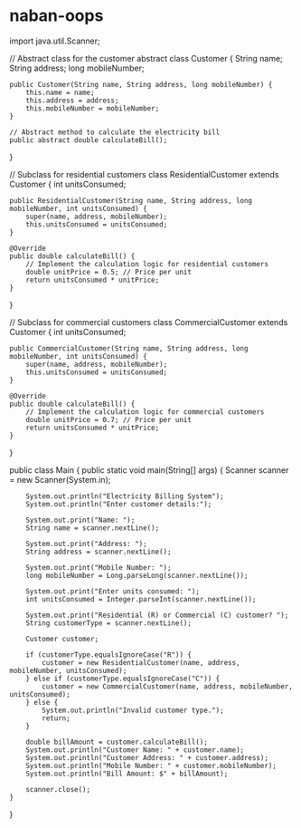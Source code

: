 # naban-oops
import java.util.Scanner;

// Abstract class for the customer
abstract class Customer {
    String name;
    String address;
    long mobileNumber;

    public Customer(String name, String address, long mobileNumber) {
        this.name = name;
        this.address = address;
        this.mobileNumber = mobileNumber;
    }

    // Abstract method to calculate the electricity bill
    public abstract double calculateBill();
}

// Subclass for residential customers
class ResidentialCustomer extends Customer {
    int unitsConsumed;

    public ResidentialCustomer(String name, String address, long mobileNumber, int unitsConsumed) {
        super(name, address, mobileNumber);
        this.unitsConsumed = unitsConsumed;
    }

    @Override
    public double calculateBill() {
        // Implement the calculation logic for residential customers
        double unitPrice = 0.5; // Price per unit
        return unitsConsumed * unitPrice;
    }
}

// Subclass for commercial customers
class CommercialCustomer extends Customer {
    int unitsConsumed;

    public CommercialCustomer(String name, String address, long mobileNumber, int unitsConsumed) {
        super(name, address, mobileNumber);
        this.unitsConsumed = unitsConsumed;
    }

    @Override
    public double calculateBill() {
        // Implement the calculation logic for commercial customers
        double unitPrice = 0.7; // Price per unit
        return unitsConsumed * unitPrice;
    }
}

public class Main {
    public static void main(String[] args) {
        Scanner scanner = new Scanner(System.in);

        System.out.println("Electricity Billing System");
        System.out.println("Enter customer details:");

        System.out.print("Name: ");
        String name = scanner.nextLine();

        System.out.print("Address: ");
        String address = scanner.nextLine();

        System.out.print("Mobile Number: ");
        long mobileNumber = Long.parseLong(scanner.nextLine());

        System.out.print("Enter units consumed: ");
        int unitsConsumed = Integer.parseInt(scanner.nextLine());

        System.out.print("Residential (R) or Commercial (C) customer? ");
        String customerType = scanner.nextLine();

        Customer customer;

        if (customerType.equalsIgnoreCase("R")) {
            customer = new ResidentialCustomer(name, address, mobileNumber, unitsConsumed);
        } else if (customerType.equalsIgnoreCase("C")) {
            customer = new CommercialCustomer(name, address, mobileNumber, unitsConsumed);
        } else {
            System.out.println("Invalid customer type.");
            return;
        }

        double billAmount = customer.calculateBill();
        System.out.println("Customer Name: " + customer.name);
        System.out.println("Customer Address: " + customer.address);
        System.out.println("Mobile Number: " + customer.mobileNumber);
        System.out.println("Bill Amount: $" + billAmount);

        scanner.close();
    }
}

